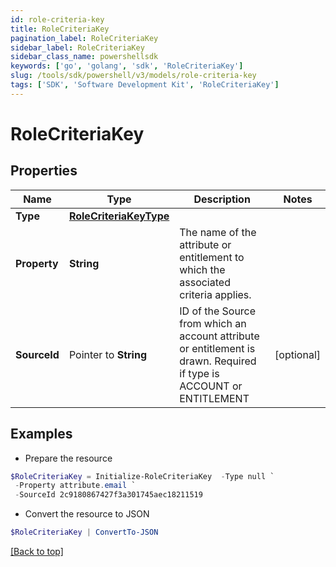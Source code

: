 ```yaml
---
id: role-criteria-key
title: RoleCriteriaKey
pagination_label: RoleCriteriaKey
sidebar_label: RoleCriteriaKey
sidebar_class_name: powershellsdk
keywords: ['go', 'golang', 'sdk', 'RoleCriteriaKey'] 
slug: /tools/sdk/powershell/v3/models/role-criteria-key
tags: ['SDK', 'Software Development Kit', 'RoleCriteriaKey']
---
```



# RoleCriteriaKey

## Properties

Name | Type | Description | Notes
------------ | ------------- | ------------- | -------------
**Type** |  [**RoleCriteriaKeyType**](role-criteria-key-type) |  | 
**Property** |  **String** | The name of the attribute or entitlement to which the associated criteria applies. | 
**SourceId** |  Pointer to **String** | ID of the Source from which an account attribute or entitlement is drawn. Required if type is ACCOUNT or ENTITLEMENT | [optional] 

## Examples

- Prepare the resource
```powershell
$RoleCriteriaKey = Initialize-RoleCriteriaKey  -Type null `
 -Property attribute.email `
 -SourceId 2c9180867427f3a301745aec18211519
```

- Convert the resource to JSON
```powershell
$RoleCriteriaKey | ConvertTo-JSON
```


[[Back to top]](#) 

